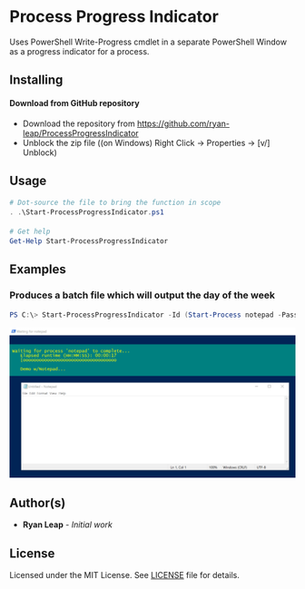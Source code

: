 # Process Progress Indicator
Uses PowerShell Write-Progress cmdlet in a separate PowerShell Window as a progress indicator for a process.

## Installing
#### Download from GitHub repository

* Download the repository from https://github.com/ryan-leap/ProcessProgressIndicator
* Unblock the zip file ((on Windows) Right Click -> Properties -> [v/] Unblock)

## Usage
```powershell
# Dot-source the file to bring the function in scope
. .\Start-ProcessProgressIndicator.ps1

# Get help
Get-Help Start-ProcessProgressIndicator
```

## Examples
### Produces a batch file which will output the day of the week
```powershell
PS C:\> Start-ProcessProgressIndicator -Id (Start-Process notepad -PassThru).Id -CurrentOperation "Demo w/Notepad"
```
![Image of Notepad Progress Indicator](./images/demo_screenshot.png)

## Author(s)

* **Ryan Leap** - *Initial work*

## License

Licensed under the MIT License.  See [LICENSE](LICENSE.md) file for details.
